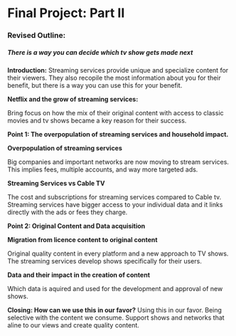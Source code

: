 
# Final Project: Part II

### Revised Outline:

##### There is a way you can decide which tv show gets made next

**Introduction:**
Streaming services provide unique and specialize content for their viewers. They also recopile the most information about you for their benefit, but there is a way you can use this for your benefit.

**Netflix and the grow of streaming services:**

Bring focus on how the mix of their original content with access to classic movies and tv shows became a key reason for their success.

**Point 1: The overpopulation of streaming services and household impact.**

  **Overpopulation of streaming services**

Big companies and important networks are now moving to stream services. This implies fees, multiple accounts, and way more targeted ads.

  **Streaming Services vs Cable TV**

The cost and subscriptions for streaming services compared to Cable tv. Streaming services have bigger access to your individual data and it links directly with the ads or fees they charge. 

**Point 2: Original Content and Data acquisition**

  **Migration from licence content to original content**
  
Original quality content in every platform and a new approach to TV shows. The streaming services develop shows specifically for their users.

 **Data and their impact in the creation of content**
 
Which data is aquired and used for the development and approval of new shows.

**Closing: How can we use this in our favor?**
Using this in our favor. Being selective with the content we consume. Support shows and networks that aline to our views and create quality content.

